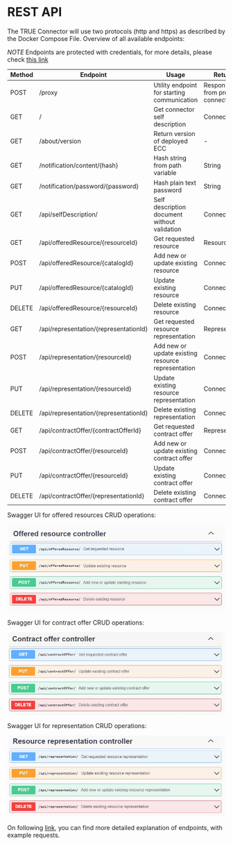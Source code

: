 # REST API

The TRUE Connector will use two protocols (http and https) as described by the Docker Compose File.
Overview of all available endpoints:

*NOTE* Endpoints are protected with credentials, for more details, please check [this link](https://github.com/Engineering-Research-and-Development/true-connector-execution_core_container/blob/1.14.1/doc/SECURITY.md)

| **Method** |	**Endpoint** |	**Usage** |	**Returns** |
| ---------- |	------------ |	--------- |	----------- |
| POST | /proxy | Utility endpoint for starting communication | Response from provider connector |
| GET | / | Get connector self description | Connector |
| GET | /about/version | Return version of deployed ECC | - |
| GET | /notification/content/{hash} | Hash string from path variable | String |
| GET | /notification/password/{password} | Hash plain text password  | String |
| GET | /api/selfDescription/ | Self description document without validation | Connector |
| GET | /api/offeredResource/{resourceId} | Get requested resource | Resource |
| POST | /api/offeredResource/{catalogId} | Add new or update existing resource | Connector |
| PUT | /api/offeredResource/{catalogId} | Update existing resource | Connector|
| DELETE | /api/offeredResource/{resourceId} | Delete existing resource | Connector |
| GET | /api/representation/{representationId} | Get requested resource representation | Representation |
| POST | /api/representation/{resourceId} | Add new or update existing resource representation | Connector |
| PUT | /api/representation/{resourceId} | Update existing resource representation | Connector |
| DELETE | /api/representation/{representationId} | Delete existing representation | Connector |
| GET | /api/contractOffer/{contractOfferId} | Get requested contract offer | Representation |
| POST | /api/contractOffer/{resourceId} | Add new or update existing contract offer | Connector |
| PUT | /api/contractOffer/{resourceId} | Update existing contract offer | Connector |
| DELETE | /api/contractOffer/{representationId} | Delete existing contract offer | Connector |

Swagger UI for offered resources CRUD operations:

![Offered resource](Offered_Resource_Swagger.jpg "Offered resource swagger API")

Swagger UI for contract offer CRUD operations:

![Contract offer](Contract_Offer_Swagger.jpg "Contract Offer swagger API")

Swagger UI for representation CRUD operations:

![Resource representation](Resource_Representation_Swagger.jpg "Resource representation swagger API")

On following [link](https://github.com/Engineering-Research-and-Development/true-connector-execution_core_container/blob/1.14.1/doc/SELF_DESCRIPTION.md), you can find more detailed explanation of endpoints, with example requests.

